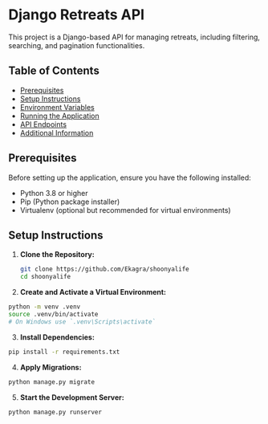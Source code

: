 # Django Retreats API

This project is a Django-based API for managing retreats, including filtering, searching, and pagination functionalities.

## Table of Contents

- [Prerequisites](#prerequisites)
- [Setup Instructions](#setup-instructions)
- [Environment Variables](#environment-variables)
- [Running the Application](#running-the-application)
- [API Endpoints](#api-endpoints)
- [Additional Information](#additional-information)

## Prerequisites

Before setting up the application, ensure you have the following installed:

- Python 3.8 or higher
- Pip (Python package installer)
- Virtualenv (optional but recommended for virtual environments)

## Setup Instructions

1. **Clone the Repository:**

   ```sh
   git clone https://github.com/Ekagra/shoonyalife
   cd shoonyalife
   ```

2. **Create and Activate a Virtual Environment:**

  ```sh
  python -m venv .venv
  source .venv/bin/activate  
  # On Windows use `.venv\Scripts\activate`
  ```

3. **Install Dependencies:**

```sh
pip install -r requirements.txt
```

4. **Apply Migrations:**

```sh
python manage.py migrate
```

5. **Start the Development Server:**
```sh
python manage.py runserver
```